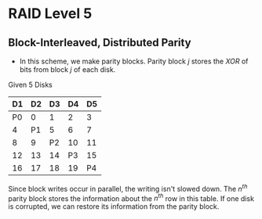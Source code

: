 # RAID Level 5
## Block-Interleaved, Distributed Parity
* In this scheme, we make parity blocks. Parity block $j$ stores the $XOR$ of bits from block $j$ of each disk.

Given 5 Disks

| D1  | D2  | D3  | D4  | D5  |
| --- | --- | --- | --- | --- |
| P0  | 0   | 1   | 2   | 3   |
| 4   | P1  | 5   | 6   | 7   |
| 8   | 9   | P2  | 10  | 11  |
| 12  | 13  | 14  | P3  | 15  |
| 16  | 17  | 18  | 19  | P4  | 

Since block writes occur in parallel, the writing isn't slowed down. The $n^{th}$  parity block stores the information about the $n^{th}$ row in this table. If one disk is corrupted, we can restore its information from the parity block.